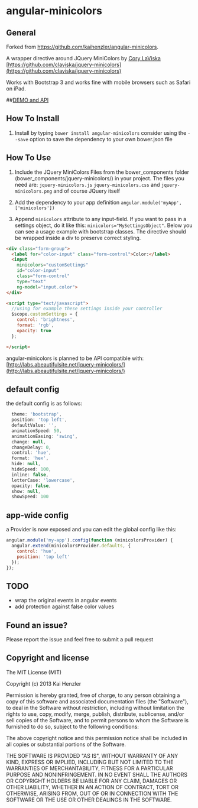 angular-minicolors
==================

## General

Forked from https://github.com/kaihenzler/angular-minicolors.

A wrapper directive around JQuery MiniColors by [Cory LaViska ](https://github.com/claviska) [https://github.com/claviska/jquery-minicolors](https://github.com/claviska/jquery-minicolors)

Works with Bootstrap 3 and works fine with mobile browsers such as Safari on iPad.

##[DEMO and API](https://kaihenzler.github.io/angular-minicolors)

## How To Install

1. Install by typing `bower install angular-minicolors` consider using the `--save` option to save the dependency to your own bower.json file

## How To Use

1. Include the JQuery MiniColors Files from the bower_components folder (bower_components/jquery-minicolors/) in your project.
The files you need are: `jquery-minicolors.js` `jquery-minicolors.css` and `jquery-minicolors.png` and of course JQuery itself

2. Add the dependency to your app definition `angular.module('myApp', ['minicolors'])`

3. Append `minicolors` attribute to any input-field. If you want to pass in a settings object, do it like this: `minicolors="MySettingsObject"`. Below you can see a usage example with bootstrap classes. The directive should be wrapped inside a div to preserve correct styling.

```html
<div class="form-group">
  <label for="color-input" class="form-control">Color:</label>
  <input
    minicolors="customSettings"
    id="color-input"
    class="form-control"
    type="text"
    ng-model="input.color">
</div>

<script type="text/javascript">
  //using for example these settings inside your controller
  $scope.customSettings = {
    control: 'brightness',
    format: 'rgb',
    opacity: true
  };

</script>
```

angular-minicolors is planned to be API compatible with: [http://labs.abeautifulsite.net/jquery-minicolors/](http://labs.abeautifulsite.net/jquery-minicolors/)

## default config

the default config is as follows:

```js
  theme: 'bootstrap',
  position: 'top left',
  defaultValue: '',
  animationSpeed: 50,
  animationEasing: 'swing',
  change: null,
  changeDelay: 0,
  control: 'hue',
  format: 'hex',
  hide: null,
  hideSpeed: 100,
  inline: false,
  letterCase: 'lowercase',
  opacity: false,
  show: null,
  showSpeed: 100
```


## app-wide config

a Provider is now exposed and you can edit the global config like this:

```js
angular.module('my-app').config(function (minicolorsProvider) {
  angular.extend(minicolorsProvider.defaults, {
    control: 'hue',
    position: 'top left'
  });
});
```

## TODO

- wrap the original events in angular events
- add protection against false color values

## Found an issue?

Please report the issue and feel free to submit a pull request

## Copyright and license

The MIT License (MIT)

Copyright (c) 2013 Kai Henzler

Permission is hereby granted, free of charge, to any person obtaining a copy of
this software and associated documentation files (the "Software"), to deal in
the Software without restriction, including without limitation the rights to
use, copy, modify, merge, publish, distribute, sublicense, and/or sell copies of
the Software, and to permit persons to whom the Software is furnished to do so,
subject to the following conditions:

The above copyright notice and this permission notice shall be included in all
copies or substantial portions of the Software.

THE SOFTWARE IS PROVIDED "AS IS", WITHOUT WARRANTY OF ANY KIND, EXPRESS OR
IMPLIED, INCLUDING BUT NOT LIMITED TO THE WARRANTIES OF MERCHANTABILITY, FITNESS
FOR A PARTICULAR PURPOSE AND NONINFRINGEMENT. IN NO EVENT SHALL THE AUTHORS OR
COPYRIGHT HOLDERS BE LIABLE FOR ANY CLAIM, DAMAGES OR OTHER LIABILITY, WHETHER
IN AN ACTION OF CONTRACT, TORT OR OTHERWISE, ARISING FROM, OUT OF OR IN
CONNECTION WITH THE SOFTWARE OR THE USE OR OTHER DEALINGS IN THE SOFTWARE.